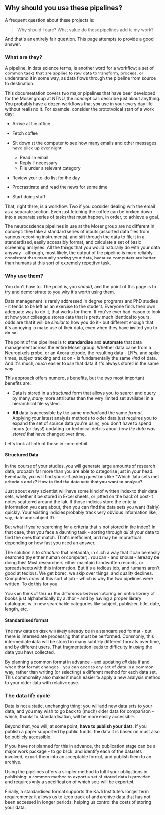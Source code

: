 ## Why should you use these pipelines?

A frequent question about these projects is: 

> Why should I care? What value do these pipelines add to my work?

And that's an entirely fair question. This page attempts to provide a good answer. 

### What are they?

A pipeline, in data science terms, is another word for a workflow: a set of common tasks that are applied to raw data to transform, process, or understand it in some way, as data flows through the pipeline from source to destination.

This documentation covers two major pipelines that have been developed for the Moser group at NTNU, the _concept_ can describe just about anything. You probably have a dozen workflows that you use in your every day life without realising it. For example, consider the prototypical start of a work day:

* Arrive at the office
* Fetch coffee
* Sit down at the computer to see how many emails and other messages have piled up over night

  - Read an email
  - Reply if necessary
  - File under a relevant category
  
* Review your to-do list for the day
* Procrastinate and read the news for some time
* Start doing stuff

That, right there, is a workflow. Two if you consider dealing with the email as a separate section. Even just fetching the coffee can be broken down into a separate series of tasks that must happen, in order, to achieve a goal.



The neurocscience pipelines in use at the Moser group are no different in concept: they take a standard series of inputs (assorted data files from various recording instruments), and sift through the data to file it in a standardised, easily accessibly format, and calculate a set of basic screening analyses. All the things that you would naturally do with your data anyway - although, most likely, the output of the pipeline is more reliably consistent than manually sorting your data, because computers are better than humans at this sort of extremely repetitve task.


### Why use them?

You don't have to. The point is, you _should_, and the point of this page is to try and demonstrate to you why it's worth using them. 

Data management is rarely addressed in degree programs and PhD studies - it tends to be left as an exercise to the student. Everyone finds their own adequate way to do it, that works for them. If you've ever had reason to look at how your colleague stores data that is pretty much identical to yours, odds are that it will be _similar_ to how you do it - but different enough that it's annoying to make use of their data, even when they have invited you to do so.

The point of the pipelines is to **standardise** and **automate** that data management across the entire Moser group. Whether data came from a Neuropixels probe, or an Axona tetrode, the resulting data - LFPs, and spike times, subject tracking and so on - is fundamentally the same _kind_ of data. And it's much, _much_ easier to _use_ that data if it's always stored in the same way.

This approach offers numerous benefits, but the two most important benefits are:

* Data is stored in a _structured_ form that allows you to search and query by many, _many_ more attributes than the very limited set availabel in a hierarchical file system.

* **All** data is accessible by the same _method_ and the same _format_. Applying your latest analysis methods to older data just requires you to expand the set of source data you're using, you don't have to spend hours (or days!) updating for technical details about _how the data was stored_ that have changed over time.

Let's look at both of those in more detail.



#### Structured Data

In the course of your studies, you will generate large amounts of research data, probably far more than you are able to categorise just in your head. Eventually, you will find yourself asking questions like "Which data sets met criteria `X` and `Y`? How to find the data sets that you want to analyse?

Just about every scientist will have some kind of written index to their data sets, whether it be stored in Excel sheets, or jotted on the back of post-it notes scattered around the lab. If those indicies store the criteria information you care about, then you can find the data sets you want (fairly) quickly. Your existing indicies probably track very obvious information like, say, date and subject ID. 

But what if you're searching for a criteria that is not stored in the index? In that case, then you face a daunting task - sorting through _all_ of your data to find the ones that match. That's inefficient, and may be impractical depending on how fast you need an answer.

The solution is to _structure_ that metadata, in such a way that it can be easily searched (by either human or computer). You can - and should - already be doing this! Most researchers either maintain handwritten records, or spreadsheets with this information. But it's a tedious job, and humans aren't good at tedious. We get bored, we skip over things, and quality declines. Computers _excel_ at this sort of job - which is why the two pipelines were written. To do this for you.

You can think of this as the difference between storing an entire library of books just alphabetically by author - and by having a proper library catalogue, with new searchable categories like subject, publisher, title, date, length, etc.  


#### Standardised format

The raw data on disk will likely already be in a standardised format - but there is intermediate processing that must be performed. Commonly, this intermediate data will be stored in many subtlely different formats over time, and by different users. That fragmentation leads to difficulty in _using_ the data you have collected.

By planning a common format in advance - and updating _all_ data if and when that format changes - you can access any set of data in a common way, rather than writing (or selecting) a different method for each data set. This commonality also makes it much easier to apply a new analysis method to your older data with relative ease. 


### The data life cycle

Data is not a static, unchanging thing: you will add new data sets to your data, and you may wish to go back to (much) older data for comparison - which, thanks to standardisation, will be more easily accessible.

Beyond that, you will, at some point, **have to publish your data**. If you publish a paper supported by public funds, the data it is based on must also be publicly accessible. 

If you have not planned for this in advance, the publication stage can be a major work package - to go back, and identify each of the datasets involved, export them into an acceptable format, and publish them to an archive.

Using the pipelines offers a simpler method to fulfil your obligations in publishing: a common method to export a set of stored data is provided, and requires only a specification of which sets will be exported. 

Finally, a standardised format supports the Kavli Institute's longer term requirements: it allows us to keep track of and archive data that has not been accessed in longer periods, helping us control the costs of storing your data. 
